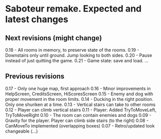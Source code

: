 # Saboteur remake. Expected and latest changes

## Next revisions (might change)

0.18 - All rooms in memory, to preserve state of the rooms.
0.19 - Downstairs only until ground. Jump looking to both sides.
0.20 - Pause instead of just quitting the game.
0.21 - Game state: save and load.
...

## Previous revisions

0.17 - Only one huge map, first approach
0.16 - Minor improvements in HelpScreen, CreditsScreen, HiScoresScreen
0.15 - Enemy and dog with proper movement in the room limits.
0.14 - Ducking in the right position. Only one shuriken at a time.
0.13 - Vertical stairs can take to other rooms
0.12 - Player can climb vertical stairs
0.11 - Player: Added TryToMoveLeft, TryToMoveRight
0.10 - The room can contain enemies and dogs
0.09 - Gravity for the player. Player can climb side stairs (to the right)
0.08 - CanMoveTo implemented (overlapping boxes)
0.07 - Retro/updated look changeable
(...)
